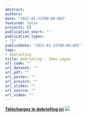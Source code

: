 ```yaml
---
abstract:
authors:
date: "2022-01-31T00:00:00Z"
featured: false
projects: []
publication_short: ""
publication_types:
- "2"
publishDate: "2022-01-31T00:00:00Z"
tags:
- debriefing
title: Debriefing - 3ème vague
url_code: ""
url_dataset: ""
url_pdf: ""
url_poster: ""
url_project: ""
url_slides: ""
url_source: ""
url_video: ""
---
```


<a href="/img/debriefing_fr_w3.pdf" tabindex="-1"><strong>Téléchargez le debriefing ici</strong></a>
![](/img/merged_debriefing_fr_w3.jpg)